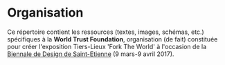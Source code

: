 # Organisation

Ce répertoire contient les ressources (textes, images, schémas, etc.) spécifiques à la **World Trust Foundation**, organisation (de fait) constituée pour créer l'exposition Tiers-Lieux 'Fork The World' à l'occasion de la [Biennale de Design de Saint-Etienne](http://www.biennale-design.com/saint-etienne/2017) (9 mars-9 avril 2017). 

